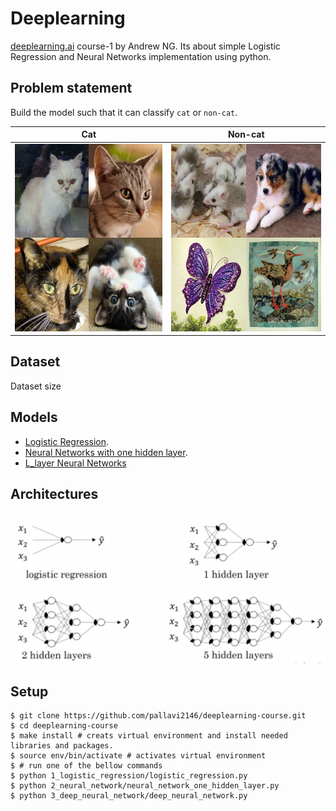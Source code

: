 # Deeplearning
[deeplearning.ai](https://www.deeplearning.ai/) course-1 by Andrew NG. Its about simple Logistic Regression and Neural Networks implementation using python.

## Problem statement
Build the model such that it can classify ```cat``` or ```non-cat```.

| Cat     | Non-cat    |
| --------|---------|
| <img src="images/cat.jpg" width=300 height = 300/> | <img src="images/non_cat.jpg" width=300 height = 300/>   |

## Dataset
Dataset size

## Models
* [Logistic Regression](1_logistic_regression).
* [Neural Networks with one hidden layer](2_neural_network).
* [L_layer Neural Networks](3_deep_neural_networks)

## Architectures
<img src="images/all_architectures.png"/> 


## Setup
```
$ git clone https://github.com/pallavi2146/deeplearning-course.git
$ cd deeplearning-course
$ make install # creats virtual environment and install needed libraries and packages.
$ source env/bin/activate # activates virtual environment
$ # run one of the bellow commands
$ python 1_logistic_regression/logistic_regression.py
$ python 2_neural_network/neural_network_one_hidden_layer.py
$ python 3_deep_neural_network/deep_neural_network.py
```
